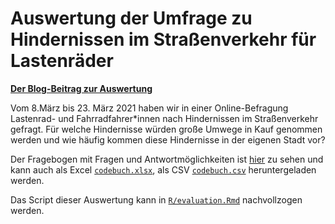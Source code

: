 # Auswertung der Umfrage zu Hindernissen im Straßenverkehr für Lastenräder

**[Der Blog-Beitrag zur Auswertung](xxx)**

Vom 8.März bis 23. März 2021 haben wir in einer Online-Befragung Lastenrad- und Fahrradfahrer\*innen nach Hindernissen im Straßenverkehr gefragt. Für welche Hindernisse würden große Umwege in Kauf genommen werden und wie häufig kommen diese Hindernisse in der eigenen Stadt vor?

Der Fragebogen mit Fragen und Antwortmöglichkeiten ist [hier](https://cargorocket.github.io/survey/docs/questionaire.html) zu sehen und kann auch als Excel [`codebuch.xlsx`](https://github.com/CargoRocket/survey/blob/main/codebuch.xlsx), als CSV [`codebuch.csv`](https://github.com/CargoRocket/survey/blob/main/codebuch.csv) heruntergeladen werden.

Das Script dieser Auswertung kann in [`R/evaluation.Rmd`](https://github.com/CargoRocket/survey/blob/main/evaluation.Rmd) nachvollzogen werden.
